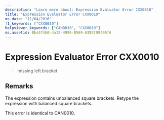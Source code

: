 ```yaml
---
description: "Learn more about: Expression Evaluator Error CXX0010"
title: "Expression Evaluator Error CXX0010"
ms.date: "11/04/2016"
f1_keywords: ["CXX0010"]
helpviewer_keywords: ["CAN0010", "CXX0010"]
ms.assetid: 8bd474b0-da12-4990-8569-6392f09f05f6
---
```

# Expression Evaluator Error CXX0010

> missing left bracket

## Remarks

The expression contains unbalanced square brackets. Retype the expression with balanced square brackets.

This error is identical to CAN0010.
